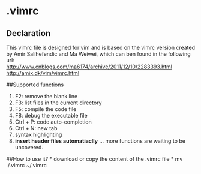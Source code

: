 # .vimrc
## Declaration
This vimrc file is designed for vim and is based on the vimrc version created by  Amir Salihefendic and Ma Weiwei, which
can ben found in the following url:    
http://www.cnblogs.com/ma6174/archive/2011/12/10/2283393.html    
http://amix.dk/vim/vimrc.html

##Supported functions
1. F2: remove the blank line
2. F3: list files in the current directory
3. F5: compile the code file 
4. F8: debug the executable file
5. Ctrl + P: code auto-completion
6. Ctrl + N: new tab 
7. syntax highlighting
8. **insert header files automatiaclly**
...
more functions are waiting to be uncovered.

##How to use it?
    * download or copy the content of the .vimrc file
    * mv ./.vimrc ~/.vimrc
